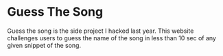 # Guess The Song 
Guess the song is the side project I hacked last year. This website challenges users to guess the name of the song in less than
10 sec of any given snippet of the song. 
